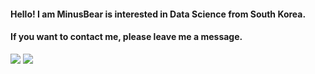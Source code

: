 #### Hello! I am MinusBear is interested in Data Science from South Korea.

#### If you want to contact me, please leave me a message.

<img src="https://img.shields.io/badge/R-276DC3?style=flat-square&logo=R&logoColor=white"/> <img src="https://img.shields.io/badge/Python-3776AB?style=flat square&logo=Python&logoColor=white"/>
